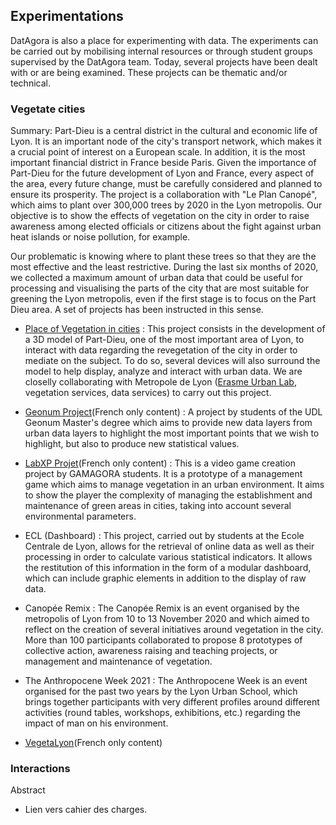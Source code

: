 ## Experimentations
DatAgora is also a place for experimenting with data. The experiments can be carried out by mobilising internal resources or through student groups supervised by the DatAgora team.
Today, several projects have been dealt with or are being examined. These projects can be thematic and/or technical.

### Vegetate cities
Summary: Part-Dieu is a central district in the cultural and economic life of Lyon. It is an important node of the city's transport network, which makes it a crucial point of interest on a European scale. In addition, it is the most important financial district in France beside Paris. Given the importance of Part-Dieu for the future development of Lyon and France, every aspect of the area, every future change, must be carefully considered and planned to ensure its prosperity.
The project is a collaboration with "Le Plan Canopé", which aims to plant over 300,000 trees by 2020 in the Lyon metropolis. Our objective is to show the effects of vegetation on the city in order to raise awareness among elected officials or citizens about the fight against urban heat islands or noise pollution, for example.

Our problematic is knowing where to plant these trees so that they are the most effective and the least restrictive. During the last six months of 2020, we collected a maximum amount of urban data that could be useful for processing and visualising the parts of the city that are most suitable for greening the Lyon metropolis, even if the first stage is to focus on the Part Dieu area.
A set of projects has been instructed in this sense.

- [Place of Vegetation in cities](Vegetalization-Project) : This project consists in the development of a 3D model of Part-Dieu, one of the most important area of Lyon, to interact with data regarding the revegetation of the city in order to mediate on the subject. To do so, several devices will also surround the model to help display, analyze and interact with urban data. We are closelly collaborating with Metropole de Lyon ([Erasme Urban Lab](https://www.erasme.org/), vegetation services, data services) to carry out this project.

- [Geonum Project](fr/geonum_20/Projet_Geonum_20)(French only content) : A project by students of the UDL Geonum Master's degree which aims to provide new data layers from urban data layers to highlight the most important points that we wish to highlight, but also to produce new statistical values.

- [LabXP Projet](fr/labxp_20/Projet_Labxp_20)(French only content) : This is a video game creation project by GAMAGORA students. It is a prototype of a management game which aims to manage vegetation in an urban environment. It aims to show the player the complexity of managing the establishment and maintenance of green areas in cities, taking into account several environmental parameters.  

- ECL (Dashboard) : This project, carried out by students at the Ecole Centrale de Lyon, allows for the retrieval of online data as well as their processing in order to calculate various statistical indicators. It allows the restitution of this information in the form of a modular dashboard, which can include graphic elements in addition to the display of raw data.

- Canopée Remix : The Canopée Remix is an event organised by the metropolis of Lyon from 10 to 13 November 2020 and which aimed to reflect on the creation of several initiatives around vegetation in the city. More than 100 participants collaborated to propose 8 prototypes of collective action, awareness raising and teaching projects, or management and maintenance of vegetation.   

- The Anthropocene Week 2021 : The Anthropocene Week is an event organised for the past two years by the Lyon Urban School, which brings together participants with very different profiles around different activities (round tables, workshops, exhibitions, etc.) regarding the impact of man on his environment.

- [VegetaLyon](fr/vegetalyon/VegetaLyon)(French only content)

### Interactions 
Abstract
- Lien vers cahier des charges.

 
